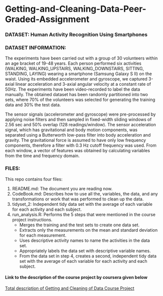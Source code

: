 # Getting-and-Cleaning-Data-Peer-Graded-Assignment
### DATASET: Human Activity Recognition Using Smartphones 
### DATASET INFORMATION:
The experiments have been carried out with a group of 30 volunteers within an age bracket of 19-48 years. Each person performed six activities (WALKING, WALKING_UPSTAIRS, WALKING_DOWNSTAIRS, SITTING, STANDING, LAYING) wearing a smartphone (Samsung Galaxy S II) on the waist. Using its embedded accelerometer and gyroscope, we captured 3-axial linear acceleration and 3-axial angular velocity at a constant rate of 50Hz. The experiments have been video-recorded to label the data manually. The obtained dataset has been randomly partitioned into two sets, where 70% of the volunteers was selected for generating the training data and 30% the test data.

The sensor signals (accelerometer and gyroscope) were pre-processed by applying noise filters and then sampled in fixed-width sliding windows of 2.56 sec and 50% overlap (128 readings/window). The sensor acceleration signal, which has gravitational and body motion components, was separated using a Butterworth low-pass filter into body acceleration and gravity. The gravitational force is assumed to have only low frequency components, therefore a filter with 0.3 Hz cutoff frequency was used. From each window, a vector of features was obtained by calculating variables from the time and frequency domain.
### FILES:
This repo contains four files:
1.	README.md: The document you are reading now.
2.	CodeBook.md: Describes how to use all the, variables, the data, and any transformations or work that was performed to clean up the data.
3.	tidyset_2: Independent tidy data set with the average of each variable for each activity and each subject.
4.	run_analysis.R: Performs the 5 steps that were mentioned in the course project instructions.
       + Merges the training and the test sets to create one data set.
       + Extracts only the measurements on the mean and standard deviation for each measurement.
       +	Uses descriptive activity names to name the activities in the data set.
       +	Appropriately labels the data set with descriptive variable names.
       + From the data set in step 4, creates a second, independent tidy data set with the average of each variable for each activity and each subject.

#### Link to the description of the course project by coursera given below
[Total description of Getting and Cleaning of Data Course Project](https://www.coursera.org/learn/data-cleaning/peer/FIZtT/getting-and-cleaning-data-course-project)
